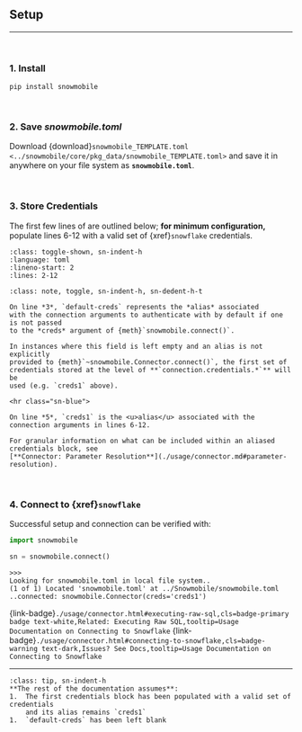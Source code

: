 ## Setup
---

<br>

### 1. Install
`pip install snowmobile`

<br>

### 2. Save *snowmobile.toml*
Download {download}`snowmobile_TEMPLATE.toml <../snowmobile/core/pkg_data/snowmobile_TEMPLATE.toml>` 
and save it in anywhere on your file system as **`snowmobile.toml`**.

<br>

### 3. Store Credentials
The first few lines of [](./usage/snowmobile_toml.md) are outlined below; **for 
minimum configuration,** populate lines 6-12 with a valid set of {xref}`snowflake` 
credentials.

`````{literalinclude} ../snowmobile/core/pkg_data/snowmobile_TEMPLATE.toml
:class: toggle-shown, sn-indent-h
:language: toml
:lineno-start: 2
:lines: 2-12
`````

````{admonition} More Info
:class: note, toggle, sn-indent-h, sn-dedent-h-t

On line *3*, `default-creds` represents the *alias* associated
with the connection arguments to authenticate with by default if one is not passed 
to the *creds* argument of {meth}`snowmobile.connect()`.
 
In instances where this field is left empty and an alias is not explicitly
provided to {meth}`~snowmobile.Connector.connect()`, the first set of 
credentials stored at the level of **`connection.credentials.*`** will be 
used (e.g. `creds1` above).

<hr class="sn-blue">

On line *5*, `creds1` is the <u>alias</u> associated with the connection arguments in lines 6-12.

For granular information on what can be included within an aliased credentials block, see
[**Connector: Parameter Resolution**](./usage/connector.md#parameter-resolution).
````

<br>

### 4. Connect to {xref}`snowflake`
Successful setup and connection can be verified with:
```python
import snowmobile

sn = snowmobile.connect()
```

    >>>
    Looking for snowmobile.toml in local file system..
    (1 of 1) Located 'snowmobile.toml' at ../Snowmobile/snowmobile.toml
    ..connected: snowmobile.Connector(creds='creds1')

{link-badge}`./usage/connector.html#executing-raw-sql,cls=badge-primary badge text-white,Related: Executing Raw SQL,tooltip=Usage Documentation on Connecting to Snowflake`
{link-badge}`./usage/connector.html#connecting-to-snowflake,cls=badge-warning text-dark,Issues? See Docs,tooltip=Usage Documentation on Connecting to Snowflake`

<hr>

````{admonition} Tip
:class: tip, sn-indent-h
**The rest of the documentation assumes**: 
1.  The first credentials block has been populated with a valid set of credentials
    and its alias remains `creds1`
1.  `default-creds` has been left blank
````

